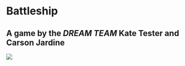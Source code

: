 # Battleship
## A game by the *DREAM TEAM* Kate Tester and Carson Jardine

![](https://gph.is/2OYabGQ)
